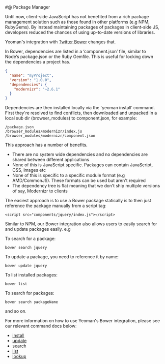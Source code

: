#@ Package Manager

Until now, client-side JavaScript has not benefited from a rich package management solution such as those found in other platforms (e.g NPM, RubyGems). By instead maintaining packages of packages in client-side JS, developers reduced the chances of using up-to-date versions of libraries.

Yeoman's integration with [Twitter Bower](http://github.com/twitter/bower) changes that.

In Bower, dependencies are listed in a ‘component.json’ file, similar to Node’s package.json or the Ruby Gemfile. This is useful for locking down the dependencies a project has.

```json
{
  "name": "myProject",
  "version": "1.0.0",
  "dependencies": {
    "modernizr": "~2.6.1"
  }
}
 ```

Dependencies are then installed locally via the `yeoman install’ command. First they're resolved to find conflicts, then downloaded and unpacked in a local sub dir (browser_modules) to component.json, for example:

```shell
/package.json
/browser_modules/modernizr/index.js
/browser_modules/modernizr/component.json
```

This approach has a number of benefits.

* There are no system wide dependencies and no dependencies are shared between different applications
* None of this is JavaScript specific. Packages can contain JavaScript, CSS, images etc
* None of this is specific to a specific module format (e.g AMD/CommonJS). These formats can be used but aren't required
* The dependency tree is flat meaning that we don't ship multiple versions of say, Modernizr to clients


The easiest approach is to use a Bower package statically is to then just reference the package manually from a script tag:

```
<script src="components/jquery/index.js"></script>
```

Similar to NPM, our Bower integration also allows users to easily search for and update packages easily. e.g

To search for a package:

```shell
bower search jquery
```

To update a package, you need to reference it by name:

```shell
bower update jquery
```

To list installed packages:

```shell
bower list
```

To search for packages:

```shell
bower search packageName
```

and so on.

For more information on how to use Yeoman's Bower integration, please see our relevant command docs below:

* [install](https://github.com/yeoman/yeoman/blob/master/docs/cli/install.md)
* [update](https://github.com/yeoman/yeoman/blob/master/docs/cli/update.md)
* [search](https://github.com/yeoman/yeoman/blob/master/docs/cli/search.md)
* [list](https://github.com/yeoman/yeoman/blob/master/docs/cli/list.md)
* [lookup](https://github.com/yeoman/yeoman/blob/master/docs/cli/lookup.md)
